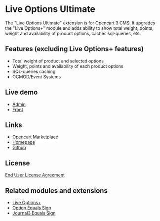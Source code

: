 # Live Options Ultimate

The "Live Options Ultimate" extension is for Opencart 3 CMS. It upgrades the "Live Options+" module and adds ability to show total weight, points, weight and availability of product options, caches sql-queries, etc.

## Features (excluding Live Options+ features)
* Total weight of product and selected options
* Weight, points and availability of each product options
* SQL-queries caching
* OCMOD/Event Systems

## Live demo
* [Admin](http://ocmod.freevar.com/oc3020/b/admin/index.php?route=extension/module/live_options)
* [Front](http://ocmod.freevar.com/oc3020/b)

## Links
* [Opencart Marketplace](https://www.opencart.com/index.php?route=marketplace/extension/info&extension_id=35460)
* [Homepage](https://underr.space/en/notes/projects/project-0013.html)
* [Github](https://git.io/JvBf1)

## License
[End User License Agreement](https://git.io/JfOQ2)

## Related modules and extensions
* [Live Options+](https://www.opencart.com/index.php?route=marketplace/extension/info&extension_id=36005)
* [Option Equals Sign](https://www.opencart.com/index.php?route=marketplace/extension/info&extension_id=34383)
* [Journal3 Equals Sign](https://www.opencart.com/index.php?route=marketplace/extension/info&extension_id=38532)

